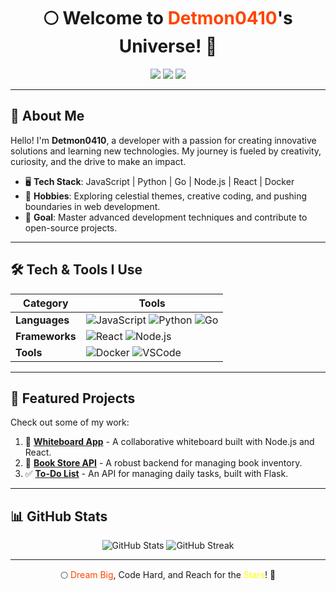 <h1 align="center">
  🌕 Welcome to <span style="color: #ff4500;">Detmon0410</span>'s Universe! 🌌
</h1>

<p align="center">
  <img src="https://img.shields.io/badge/-Passionate%20Developer-yellow?style=flat-square" />
  <img src="https://img.shields.io/badge/-Creative%20Thinker-red?style=flat-square" />
  <img src="https://img.shields.io/badge/-Always%20Learning-black?style=flat-square" />
</p>

---

## 🌟 About Me
Hello! I'm **Detmon0410**, a developer with a passion for creating innovative solutions and learning new technologies. My journey is fueled by creativity, curiosity, and the drive to make an impact.

- 🖥️ **Tech Stack**: JavaScript | Python | Go | Node.js | React | Docker
- 🌙 **Hobbies**: Exploring celestial themes, creative coding, and pushing boundaries in web development.
- 🎯 **Goal**: Master advanced development techniques and contribute to open-source projects.

---

## 🛠️ Tech & Tools I Use
| **Category** | **Tools** |
|--------------|-----------|
| **Languages** | ![JavaScript](https://img.shields.io/badge/-JavaScript-yellow?style=flat-square) ![Python](https://img.shields.io/badge/-Python-red?style=flat-square) ![Go](https://img.shields.io/badge/-Go-black?style=flat-square) |
| **Frameworks** | ![React](https://img.shields.io/badge/-React-yellow?style=flat-square) ![Node.js](https://img.shields.io/badge/-Node.js-black?style=flat-square) |
| **Tools** | ![Docker](https://img.shields.io/badge/-Docker-red?style=flat-square) ![VSCode](https://img.shields.io/badge/-VSCode-yellow?style=flat-square) |

---

## 🌌 Featured Projects
Check out some of my work:

1. 🚀 **[Whiteboard App](https://github.com/Detmon0410/whiteboard-app)** - A collaborative whiteboard built with Node.js and React.
2. 🛒 **[Book Store API](https://github.com/Detmon0410/bookstore-api)** - A robust backend for managing book inventory.
3. ✅ **[To-Do List](https://github.com/Detmon0410/todo-list)** - An API for managing daily tasks, built with Flask.

---

## 📊 GitHub Stats
<p align="center">
  <img src="https://github-readme-stats.vercel.app/api?username=Detmon0410&show_icons=true&theme=radical&hide=issues" alt="GitHub Stats" />
  <img src="https://github-readme-streak-stats.herokuapp.com?user=Detmon0410&theme=radical&date_format=M%20j%5B%2C%20Y%5D" alt="GitHub Streak" />
</p>

---

<p align="center">
  🌕 <span style="color: #ff4500;">Dream Big</span>, Code Hard, and Reach for the <span style="color: yellow;">Stars</span>! 🌌
</p>
